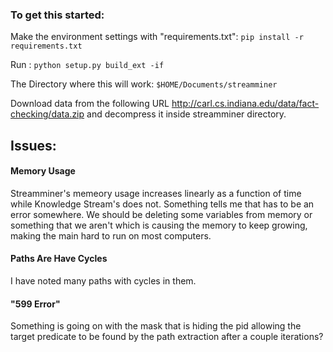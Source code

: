 ### To get this started:

Make the environment settings with "requirements.txt": `pip install -r requirements.txt`  

Run : `python setup.py build_ext -if`

The Directory where this will work: `$HOME/Documents/streamminer`

Download data from the following URL http://carl.cs.indiana.edu/data/fact-checking/data.zip and decompress it inside streamminer directory.

## Issues:

#### Memory Usage

Streamminer's memeory usage increases linearly as a function of time while Knowledge Stream's does not. Something tells me that has to be an error somewhere. We should be deleting some variables from memory or something that we aren't which is causing the memory to keep growing, making the main hard to run on most computers.

#### Paths Are Have Cycles

I have noted many paths with cycles in them. 

#### "599 Error"

Something is going on with the mask that is hiding the pid allowing the target predicate to be found by the path extraction after a couple iterations?

